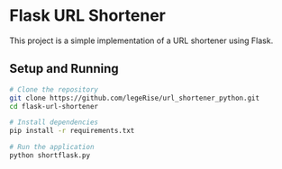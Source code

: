 # Flask URL Shortener

This project is a simple implementation of a URL shortener using Flask.

## Setup and Running

```bash
# Clone the repository
git clone https://github.com/legeRise/url_shortener_python.git
cd flask-url-shortener

# Install dependencies
pip install -r requirements.txt

# Run the application
python shortflask.py
